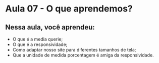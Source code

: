 # Aula 07 - O que aprendemos?

## **Nessa aula, você aprendeu:**

- O que é a media querie;
- O que é a responsividade;
- Como adaptar nosso site para diferentes tamanhos de tela;
- Que a unidade de medida porcentagem é amiga da responsividade.